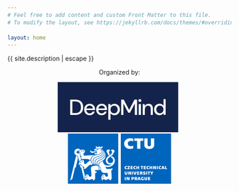 ```yaml
---
# Feel free to add content and custom Front Matter to this file.
# To modify the layout, see https://jekyllrb.com/docs/themes/#overriding-theme-defaults

layout: home
---
```


{{ site.description | escape }}

<div style="text-align:center; margin: 10px auto;">
<p>Organized by:</p>
<a href="https://deepmind.com/"><img src="assets/logo_dm.jpg" alt="Logo DeepMind"/></a> &nbsp; 
<a href="https://www.cvut.cz/"><img src="assets/logo_cvut_en.jpg" alt="Logo Czech Technical University" /></a>
</div>
